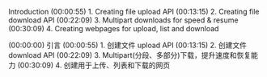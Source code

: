 Introduction
(00:00:55) 1. Creating file upload API
(00:13:15) 2. Creating file download API
(00:22:09) 3. Multipart downloads for speed & resume
(00:30:09) 4. Creating webpages for upload, list and download

(00:00:00) 引言
(00:00:55) 1. 创建文件 upload API
(00:13:15) 2. 创建文件 download API
(00:22:09) 3. Multipart(分段、多部分)下载，提升速度和恢复能力
(00:30:09) 4. 创建用于上传、列表和下载的网页